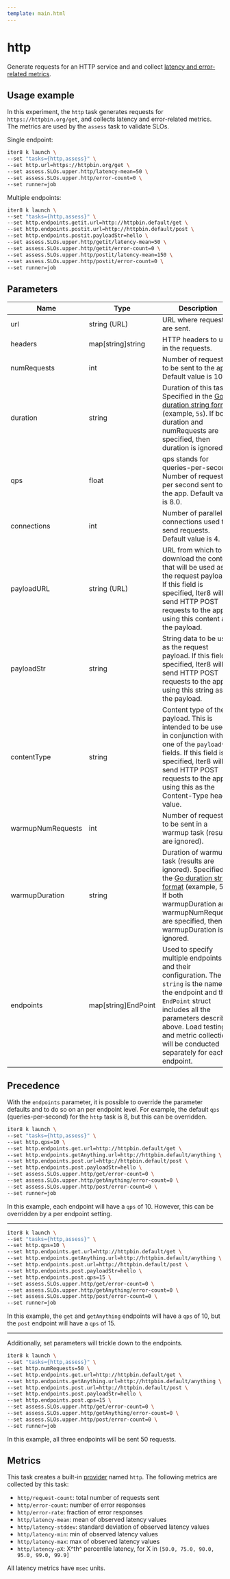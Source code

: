 ```yaml
---
template: main.html
---
```


# http

Generate requests for an HTTP service and and collect [latency and error-related metrics](#metrics).

## Usage example

In this experiment, the `http` task generates requests for `https://httpbin.org/get`, and collects latency and error-related metrics. The metrics are used by the `assess` task to validate SLOs.

Single endpoint:
```bash
iter8 k launch \
--set "tasks={http,assess}" \
--set http.url=https://httpbin.org/get \
--set assess.SLOs.upper.http/latency-mean=50 \
--set assess.SLOs.upper.http/error-count=0 \
--set runner=job
```

Multiple endpoints:
```bash
iter8 k launch \
--set "tasks={http,assess}" \
--set http.endpoints.getit.url=http://httpbin.default/get \
--set http.endpoints.postit.url=http://httpbin.default/post \
--set http.endpoints.postit.payloadStr=hello \
--set assess.SLOs.upper.http/getit/latency-mean=50 \
--set assess.SLOs.upper.http/getit/error-count=0 \
--set assess.SLOs.upper.http/postit/latency-mean=150 \
--set assess.SLOs.upper.http/postit/error-count=0 \
--set runner=job
```

## Parameters

| Name | Type | Description |
| ---- | ---- | ----------- |
| url | string (URL) | URL where requests are sent. |
| headers | map[string]string | HTTP headers to use in the requests. |
| numRequests | int | Number of requests to be sent to the app. Default value is 100. |
| duration | string | Duration of this task. Specified in the [Go duration string format](https://pkg.go.dev/maze.io/x/duration#ParseDuration) (example, `5s`). If both duration and numRequests are specified, then duration is ignored. |
| qps | float | qps stands for queries-per-second. Number of requests per second sent to the app. Default value is 8.0. |
| connections | int | Number of parallel connections used to send requests. Default value is 4. |
| payloadURL | string (URL) | URL from which to download the content that will be used as the request payload. If this field is specified, Iter8 will send HTTP POST requests to the app using this content as the payload. |
| payloadStr | string | String data to be used as the request payload. If this field is specified, Iter8 will send HTTP POST requests to the app using this string as the payload. |
| contentType | string | Content type of the payload. This is intended to be used in conjunction with one of the `payload*` fields. If this field is specified, Iter8 will send HTTP POST requests to the app using this as the Content-Type header value. |
| warmupNumRequests | int | Number of requests to be sent in a warmup task (results are ignored). |
| warmupDuration | string | Duration of warmup task (results are ignored). Specified in the [Go duration string format](https://pkg.go.dev/maze.io/x/duration#ParseDuration) (example, 5s). If both warmupDuration and warmupNumRequests are specified, then warmupDuration is ignored. |
| endpoints | map[string]EndPoint | Used to specify multiple endpoints and their configuration. The `string` is the name of the endpoint and the `EndPoint` struct includes all the parameters described above. Load testing and metric collection will be conducted separately for each endpoint. |

## Precedence

With the `endpoints` parameter, it is possible to override the parameter defaults and to do so on an per endpoint level. For example, the default `qps` (queries-per-second) for the `http` task is 8, but this can be overridden.

```bash
iter8 k launch \
--set "tasks={http,assess}" \
--set http.qps=10 \
--set http.endpoints.get.url=http://httpbin.default/get \
--set http.endpoints.getAnything.url=http://httpbin.default/anything \
--set http.endpoints.post.url=http://httpbin.default/post \
--set http.endpoints.post.payloadStr=hello \
--set assess.SLOs.upper.http/get/error-count=0 \
--set assess.SLOs.upper.http/getAnything/error-count=0 \
--set assess.SLOs.upper.http/post/error-count=0 \
--set runner=job
```

In this example, each endpoint will have a `qps` of 10. However, this can be overridden by a per endpoint setting.

***

```bash
iter8 k launch \
--set "tasks={http,assess}" \
--set http.qps=10 \
--set http.endpoints.get.url=http://httpbin.default/get \
--set http.endpoints.getAnything.url=http://httpbin.default/anything \
--set http.endpoints.post.url=http://httpbin.default/post \
--set http.endpoints.post.payloadStr=hello \
--set http.endpoints.post.qps=15 \
--set assess.SLOs.upper.http/get/error-count=0 \
--set assess.SLOs.upper.http/getAnything/error-count=0 \
--set assess.SLOs.upper.http/post/error-count=0 \
--set runner=job
```

In this example, the `get` and `getAnything` endpoints will have a `qps` of 10, but the `post` endpoint will have a `qps` of 15.

***

Additionally, set parameters will trickle down to the endpoints.

```bash
iter8 k launch \
--set "tasks={http,assess}" \
--set http.numRequests=50 \
--set http.endpoints.get.url=http://httpbin.default/get \
--set http.endpoints.getAnything.url=http://httpbin.default/anything \
--set http.endpoints.post.url=http://httpbin.default/post \
--set http.endpoints.post.payloadStr=hello \
--set http.endpoints.post.qps=15 \
--set assess.SLOs.upper.http/get/error-count=0 \
--set assess.SLOs.upper.http/getAnything/error-count=0 \
--set assess.SLOs.upper.http/post/error-count=0 \
--set runner=job
```

In this example, all three endpoints will be sent 50 requests.

## Metrics

This task creates a built-in [provider](../topics/metrics.md#fully-qualified-names) named `http`. The following metrics are collected by this task:

- `http/request-count`: total number of requests sent
- `http/error-count`: number of error responses
- `http/error-rate`: fraction of error responses
- `http/latency-mean`: mean of observed latency values
- `http/latency-stddev`: standard deviation of observed latency values
- `http/latency-min`: min of observed latency values
- `http/latency-max`: max of observed latency values
- `http/latency-pX`: X^th^ percentile latency, for X in `[50.0, 75.0, 90.0, 95.0, 99.0, 99.9]`

All latency metrics have `msec` units.